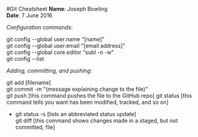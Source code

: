 #Git Cheatsheet
**Name**: Joseph Bowling  
**Date**: 7 June 2016  

*Configuration commands*:

git config --global user.name "[name]"  
git config --global user.email "[email address]"  
git config --global core.editor "subl -n -w"  
git config --list  

*Adding, committing, and pushing*:

git add [filename]  
git commit -m "(message explaining change to the file)"  
git push [this command pushes the file to the GitHub repo]
git status [this command tells you want has been modified, tracked, and so on]  
  * git status -s [lists an abbreviated status update]  
git diff [this command shows changes made in a staged, but not committed, file]